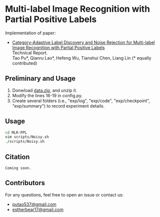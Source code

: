 # Multi-label Image Recognition with Partial Positive Labels

Implementation of paper: 
- [Category-Adaptive Label Discovery and Noise Rejection for Multi-label Image Recognition with Partial Positive Labels](https://arxiv.org/abs/2211.07846)  
  Technical Report.  
  Tao Pu*, Qianru Lao*, Hefeng Wu, Tianshui Chen, Liang Lin (* equally contributed)

## Preliminary and Usage
1. Donwload [data.zip](https://1drv.ms/u/s!ArFSFaZzVErwgXMvjwsvLad6x3S5?e=hbtbTp), and unzip it.
2. Modify the lines 16-19 in config.py.
3. Create several folders (i.e., "exp/log", "exp/code", "exp/checkpoint", "exp/summary") to record experiment details.


## Usage
```bash
cd MLR-PPL
vim scripts/Noisy.sh
./scripts/Noisy.sh
```

## Citation
```
Coming soon.
```

## Contributors
For any questions, feel free to open an issue or contact us:    

* putao537@gmail.com
* estherbear17@gmail.com
